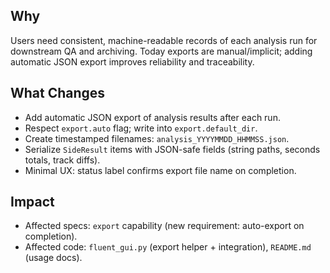 ## Why
Users need consistent, machine-readable records of each analysis run for downstream QA and archiving. Today exports are manual/implicit; adding automatic JSON export improves reliability and traceability.

## What Changes
- Add automatic JSON export of analysis results after each run.
- Respect `export.auto` flag; write into `export.default_dir`.
- Create timestamped filenames: `analysis_YYYYMMDD_HHMMSS.json`.
- Serialize `SideResult` items with JSON-safe fields (string paths, seconds totals, track diffs).
- Minimal UX: status label confirms export file name on completion.

## Impact
- Affected specs: `export` capability (new requirement: auto-export on completion).
- Affected code: `fluent_gui.py` (export helper + integration), `README.md` (usage docs).
